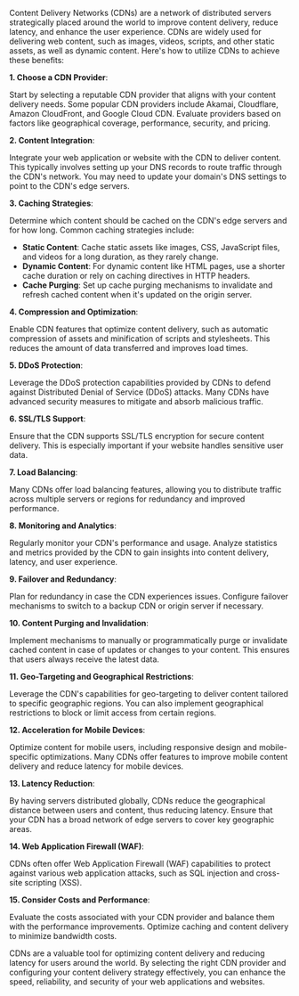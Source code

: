 Content Delivery Networks (CDNs) are a network of distributed servers strategically placed around the world to improve content delivery, reduce latency, and enhance the user experience. CDNs are widely used for delivering web content, such as images, videos, scripts, and other static assets, as well as dynamic content. Here's how to utilize CDNs to achieve these benefits:

**1. Choose a CDN Provider**:

Start by selecting a reputable CDN provider that aligns with your content delivery needs. Some popular CDN providers include Akamai, Cloudflare, Amazon CloudFront, and Google Cloud CDN. Evaluate providers based on factors like geographical coverage, performance, security, and pricing.

**2. Content Integration**:

Integrate your web application or website with the CDN to deliver content. This typically involves setting up your DNS records to route traffic through the CDN's network. You may need to update your domain's DNS settings to point to the CDN's edge servers.

**3. Caching Strategies**:

Determine which content should be cached on the CDN's edge servers and for how long. Common caching strategies include:

- **Static Content**: Cache static assets like images, CSS, JavaScript files, and videos for a long duration, as they rarely change.
- **Dynamic Content**: For dynamic content like HTML pages, use a shorter cache duration or rely on caching directives in HTTP headers.
- **Cache Purging**: Set up cache purging mechanisms to invalidate and refresh cached content when it's updated on the origin server.

**4. Compression and Optimization**:

Enable CDN features that optimize content delivery, such as automatic compression of assets and minification of scripts and stylesheets. This reduces the amount of data transferred and improves load times.

**5. DDoS Protection**:

Leverage the DDoS protection capabilities provided by CDNs to defend against Distributed Denial of Service (DDoS) attacks. Many CDNs have advanced security measures to mitigate and absorb malicious traffic.

**6. SSL/TLS Support**:

Ensure that the CDN supports SSL/TLS encryption for secure content delivery. This is especially important if your website handles sensitive user data.

**7. Load Balancing**:

Many CDNs offer load balancing features, allowing you to distribute traffic across multiple servers or regions for redundancy and improved performance.

**8. Monitoring and Analytics**:

Regularly monitor your CDN's performance and usage. Analyze statistics and metrics provided by the CDN to gain insights into content delivery, latency, and user experience.

**9. Failover and Redundancy**:

Plan for redundancy in case the CDN experiences issues. Configure failover mechanisms to switch to a backup CDN or origin server if necessary.

**10. Content Purging and Invalidation**:

Implement mechanisms to manually or programmatically purge or invalidate cached content in case of updates or changes to your content. This ensures that users always receive the latest data.

**11. Geo-Targeting and Geographical Restrictions**:

Leverage the CDN's capabilities for geo-targeting to deliver content tailored to specific geographic regions. You can also implement geographical restrictions to block or limit access from certain regions.

**12. Acceleration for Mobile Devices**:

Optimize content for mobile users, including responsive design and mobile-specific optimizations. Many CDNs offer features to improve mobile content delivery and reduce latency for mobile devices.

**13. Latency Reduction**:

By having servers distributed globally, CDNs reduce the geographical distance between users and content, thus reducing latency. Ensure that your CDN has a broad network of edge servers to cover key geographic areas.

**14. Web Application Firewall (WAF)**:

CDNs often offer Web Application Firewall (WAF) capabilities to protect against various web application attacks, such as SQL injection and cross-site scripting (XSS).

**15. Consider Costs and Performance**:

Evaluate the costs associated with your CDN provider and balance them with the performance improvements. Optimize caching and content delivery to minimize bandwidth costs.

CDNs are a valuable tool for optimizing content delivery and reducing latency for users around the world. By selecting the right CDN provider and configuring your content delivery strategy effectively, you can enhance the speed, reliability, and security of your web applications and websites.